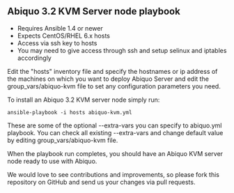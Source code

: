 ## Abiquo 3.2 KVM Server node playbook

- Requires Ansible 1.4 or newer
- Expects CentOS/RHEL 6.x hosts
- Access via ssh key to hosts
- You may need to give access through ssh and setup selinux and iptables accordingly

Edit the "hosts" inventory file and specify the hostnames or ip address of the machines
on which you want to deploy Abiquo Server and edit the group_vars/abiquo-kvm file to 
set any configuration parameters you need.

To install an Abiquo 3.2 KVM server node simply run:

	ansible-playbook -i hosts abiquo-kvm.yml


These are some of the optional --extra-vars you can specify to abiquo.yml playbook.
You can check all existing --extra-vars and change default value by editing group_vars/abiquo-kvm file.

When the playbook run completes, you should have an Abiquo KVM server node ready to use with Abiquo.

We would love to see contributions and improvements, so please fork this
repository on GitHub and send us your changes via pull requests.